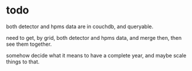# todo

both detector and hpms data are in couchdb, and queryable.

need to get, by grid, both detector and hpms data, and merge then,
then see them together.

somehow decide what it means to have a complete year, and maybe scale
things to that.
